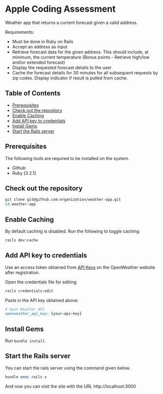 Apple Coding Assessment
=======================

Weather app that returns a current forecast given a valid address.

Requirements:
- Must be done in Ruby on Rails
- Accept an address as input
- Retrieve forecast data for the given address. This should include, at minimum, the current temperature (Bonus points - Retrieve high/low and/or extended forecast)
- Display the requested forecast details to the user
- Cache the forecast details for 30 minutes for all subsequent requests by zip codes. Display indicator if result is pulled from cache.


## Table of Contents

- [Prerequisites](#prerequisites)
- [Check out the repository](#check-out-the-repository)
- [Enable Caching](#enable-caching)
- [Add API key to credentials](#add-api-key-to-credentials)
- [Install Gems](#install-gems)
- [Start the Rails server](#start-the-rails-server)


## Prerequisites

The following tools are required to be installed on the system.

- Github
- Ruby [3.2.1]

## Check out the repository

```bash
git clone git@github.com:organization/weather-app.git
cd weather-app
```

## Enable Caching

By default caching is disabled.
Run the following to toggle caching:

```bash
rails dev:cache
```

## Add API key to credentials

Use an access token obtained from [API Keys](https://home.openweathermap.org/api_keys) on the OpenWeather website after registration.

Open the credentials file for editing:
```bash
rails credentials:edit
```

Paste in the API key obtained above:
```ruby
# Open Weather API
openweather_api_key: [your-api-key]
```

## Install Gems

Run `bundle install`.

## Start the Rails server

You can start the rails server using the command given below.

```ruby
bundle exec rails s
```

And now you can visit the site with the URL http://localhost:3000
